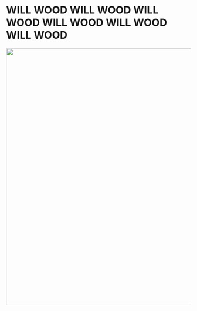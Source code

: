 # WILL WOOD WILL WOOD WILL WOOD WILL WOOD WILL WOOD WILL WOOD
<p align="center">
  <img width="700" height="700" src="https://i.pinimg.com/736x/de/4a/02/de4a02f6afddc1240717ad4297dbcf4f.jpg"
</p>
